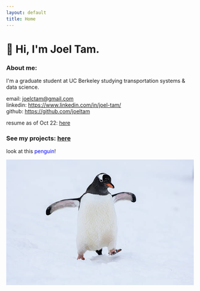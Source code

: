 ```yaml
---
layout: default
title: Home
---
```


# 👋 Hi, I'm Joel Tam.

### About me:
I'm a graduate student at UC Berkeley studying transportation systems & data science.

email: <joelctam@gmail.com> <br> linkedin: <https://www.linkedin.com/in/joel-tam/> <br> github: <https://github.com/joeltam>

resume as of Oct 22: [here](./joeltamresume.pdf)

### See my projects: [here](./projects.md)


look at this <font color="blue">penguin</font>!

![this is a penguin](./penguin.jpg)


